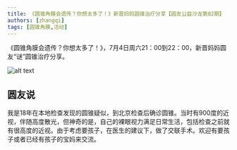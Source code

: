 ```yaml
---
title: 《圆锥角膜会遗传？你想太多了！》新晋妈妈圆锥治疗分享【圆友公益沙龙第82期】
authors: [zhangqi]
tags: [圆锥角膜,活动]
---
```


《圆锥角膜会遗传？你想太多了！》，7月4日周六21：00到22：00，新晋妈妈圆友“谜”圆锥治疗分享。

![alt text](/events/assets/2020-06-29-《圆锥角膜会遗传？你想太多了！》新晋妈妈圆锥治疗分享【圆友公益沙龙第82期】.png)

## 圆友说

我是18年在本地检查发现的圆锥疑似，到北京检查后确诊圆锥。当时有900度的近视，伴随高度散光，但神奇的是，自己的裸眼视力满足日常生活，包括检查之前就有很高度的近视。由于考虑要孩子，在医生的建议下，做了交联手术。欢迎有要孩子或者已经有孩子的宝妈来交流。
